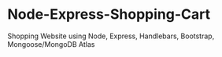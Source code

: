 # Node-Express-Shopping-Cart

Shopping Website using Node, Express, Handlebars, Bootstrap, Mongoose/MongoDB Atlas
